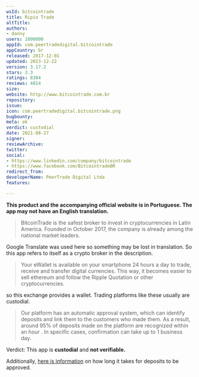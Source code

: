 ```yaml
---
wsId: bitcointrade
title: Ripio Trade
altTitle: 
authors:
- danny
users: 1000000
appId: com.peertradedigital.bitcointrade
appCountry: br
released: 2017-12-01
updated: 2023-12-22
version: 3.17.2
stars: 3.3
ratings: 8304
reviews: 4814
size: 
website: http://www.bitcointrade.com.br
repository: 
issue: 
icon: com.peertradedigital.bitcointrade.png
bugbounty: 
meta: ok
verdict: custodial
date: 2021-08-27
signer: 
reviewArchive: 
twitter: 
social:
- https://www.linkedin.com/company/bitcointrade
- https://www.facebook.com/BitcointradeBR
redirect_from: 
developerName: PeerTrade Digital Ltda
features: 

---
```


**This product and the accompanying official website is in Portuguese. The app may not have an English translation.**

> BitcoinTrade is the safest broker to invest in cryptocurrencies in Latin America. Founded in October 2017, the company is already among the national market leaders.

Google Translate was used here so something may be lost in translation. So this app refers to itself as a crypto broker in the description.

> Your eWallet is available on your smartphone 24 hours a day to trade, receive and transfer digital currencies. This way, it becomes easier to sell ethereum and follow the Ripple Quotation or other cryptocurrencies.

so this exchange provides a wallet. Trading platforms like these usually are custodial.

> Our platform has an automatic approval system, which can identify deposits and link them to the customers who made them. As a result, around 95% of deposits made on the platform are recognized within an hour . In specific cases, confirmation can take up to 1 business day.

Verdict: This app is **custodial** and **not verifiable.**

Additionally, [here is information](https://bitcointrade.zendesk.com/hc/pt-br/articles/360020894591-Quanto-tempo-demora-para-um-dep%C3%B3sito-em-reais-ser-aprovado-reconhecido-na-BitcoinTrade-) on how long it takes for deposits to be approved.
